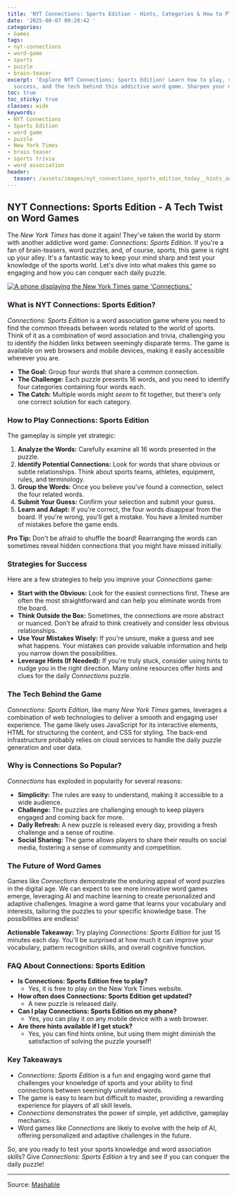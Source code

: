 ```yaml
---
title: 'NYT Connections: Sports Edition - Hints, Categories & How to Play'
date: '2025-08-07 09:20:42 '
categories:
- Games
tags:
- nyt-connections
- word-game
- sports
- puzzle
- brain-teaser
excerpt: 'Explore NYT Connections: Sports Edition! Learn how to play, strategies for
  success, and the tech behind this addictive word game. Sharpen your mind today!'
toc: true
toc_sticky: true
classes: wide
keywords:
- NYT Connections
- Sports Edition
- word game
- puzzle
- New York Times
- brain teaser
- sports trivia
- word association
header:
  teaser: /assets/images/nyt_connections_sports_edition_today__hints_and_an_20250807092042.jpg
---
```


## NYT Connections: Sports Edition - A Tech Twist on Word Games

The *New York Times* has done it again! They've taken the world by storm with another addictive word game: *Connections: Sports Edition*. If you're a fan of brain-teasers, word puzzles, and, of course, sports, this game is right up your alley. It's a fantastic way to keep your mind sharp and test your knowledge of the sports world. Let's dive into what makes this game so engaging and how you can conquer each daily puzzle.

[![A phone displaying the New York Times game 'Connections.'](https://helios-i.mashable.com/imagery/articles/07pPgtxXxl5o5Qh8frpxIgN/hero-image.jpg)](https://www.nytimes.com/games/connections)

### What is NYT Connections: Sports Edition?

*Connections: Sports Edition* is a word association game where you need to find the common threads between words related to the world of sports. Think of it as a combination of word association and trivia, challenging you to identify the hidden links between seemingly disparate terms. The game is available on web browsers and mobile devices, making it easily accessible wherever you are.

*   **The Goal:** Group four words that share a common connection.
*   **The Challenge:** Each puzzle presents 16 words, and you need to identify four categories containing four words each.
*   **The Catch:** Multiple words might *seem* to fit together, but there's only one correct solution for each category.

### How to Play Connections: Sports Edition

The gameplay is simple yet strategic:

1.  **Analyze the Words:** Carefully examine all 16 words presented in the puzzle.
2.  **Identify Potential Connections:** Look for words that share obvious or subtle relationships. Think about sports teams, athletes, equipment, rules, and terminology.
3.  **Group the Words:** Once you believe you've found a connection, select the four related words.
4.  **Submit Your Guess:** Confirm your selection and submit your guess.
5.  **Learn and Adapt:** If you're correct, the four words disappear from the board. If you're wrong, you'll get a mistake. You have a limited number of mistakes before the game ends.

**Pro Tip:** Don't be afraid to shuffle the board! Rearranging the words can sometimes reveal hidden connections that you might have missed initially.

### Strategies for Success

Here are a few strategies to help you improve your *Connections* game:

*   **Start with the Obvious:** Look for the easiest connections first. These are often the most straightforward and can help you eliminate words from the board.
*   **Think Outside the Box:** Sometimes, the connections are more abstract or nuanced. Don't be afraid to think creatively and consider less obvious relationships.
*   **Use Your Mistakes Wisely:** If you're unsure, make a guess and see what happens. Your mistakes can provide valuable information and help you narrow down the possibilities.
*   **Leverage Hints (If Needed):** If you're truly stuck, consider using hints to nudge you in the right direction. Many online resources offer hints and clues for the daily *Connections* puzzle.

### The Tech Behind the Game

*Connections: Sports Edition*, like many *New York Times* games, leverages a combination of web technologies to deliver a smooth and engaging user experience. The game likely uses JavaScript for its interactive elements, HTML for structuring the content, and CSS for styling. The back-end infrastructure probably relies on cloud services to handle the daily puzzle generation and user data.

### Why is Connections So Popular?

*Connections* has exploded in popularity for several reasons:

*   **Simplicity:** The rules are easy to understand, making it accessible to a wide audience.
*   **Challenge:** The puzzles are challenging enough to keep players engaged and coming back for more.
*   **Daily Refresh:** A new puzzle is released every day, providing a fresh challenge and a sense of routine.
*   **Social Sharing:** The game allows players to share their results on social media, fostering a sense of community and competition.

### The Future of Word Games

Games like *Connections* demonstrate the enduring appeal of word puzzles in the digital age. We can expect to see more innovative word games emerge, leveraging AI and machine learning to create personalized and adaptive challenges. Imagine a word game that learns your vocabulary and interests, tailoring the puzzles to your specific knowledge base. The possibilities are endless!

**Actionable Takeaway:** Try playing *Connections: Sports Edition* for just 15 minutes each day. You'll be surprised at how much it can improve your vocabulary, pattern recognition skills, and overall cognitive function.

### FAQ About Connections: Sports Edition

*   **Is Connections: Sports Edition free to play?**
	*   Yes, it is free to play on the New York Times website.
*   **How often does Connections: Sports Edition get updated?**
	*   A new puzzle is released daily.
*   **Can I play Connections: Sports Edition on my phone?**
	*   Yes, you can play it on any mobile device with a web browser.
*   **Are there hints available if I get stuck?**
	*   Yes, you can find hints online, but using them might diminish the satisfaction of solving the puzzle yourself!

### Key Takeaways

*   *Connections: Sports Edition* is a fun and engaging word game that challenges your knowledge of sports and your ability to find connections between seemingly unrelated words.
*   The game is easy to learn but difficult to master, providing a rewarding experience for players of all skill levels.
*   *Connections* demonstrates the power of simple, yet addictive, gameplay mechanics.
*   Word games like *Connections* are likely to evolve with the help of AI, offering personalized and adaptive challenges in the future.

So, are you ready to test your sports knowledge and word association skills? Give *Connections: Sports Edition* a try and see if you can conquer the daily puzzle!

---

Source: [Mashable](https://mashable.com/article/nyt-connections-sports-edition-hint-answer-today-august-7-2025)